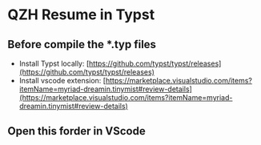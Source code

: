 # QZH Resume in Typst

## Before compile the *.typ files

* Install Typst locally: [https://github.com/typst/typst/releases](https://github.com/typst/typst/releases)
* Install vscode extension: [https://marketplace.visualstudio.com/items?itemName=myriad-dreamin.tinymist#review-details](https://marketplace.visualstudio.com/items?itemName=myriad-dreamin.tinymist#review-details)

## Open this forder in VScode
